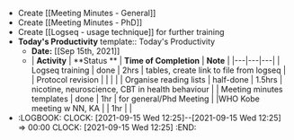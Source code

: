 - Create [[Meeting Minutes - General]]
- Create [[Meeting Minutes - PhD]]
- Create [[Logseq - usage technique]] for further training
- **Today's Productivity**
  template:: Today's Productivity
	- **Date:** [[Sep 15th, 2021]]
	-
	  | **Activity** | **Status    **  | **Time of Completion** | **Note**  | 
	  |---|---|---|
	  | Logseq training  | done | 2hrs  |  tables, create link to file from logseq | 
	  | Protocol revision  |   |   |   | 
	  | Organise reading lists  |  half-done | 1.5hrs  | nicotine, neuroscience, CBT in health behaviour  | 
	  | Meeting minutes templates | done |  1hr |  for general/Phd Meeting |
	  |WHO Kobe meeting w NN, KA  |   | 1hr  |   |
-
  :LOGBOOK:
  CLOCK: [2021-09-15 Wed 12:25]--[2021-09-15 Wed 12:25] =>  00:00
  CLOCK: [2021-09-15 Wed 12:25]
  :END:
